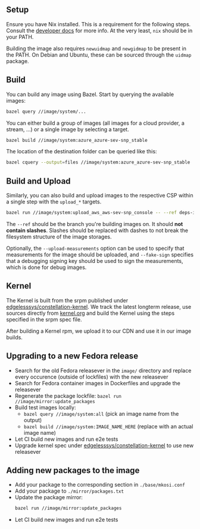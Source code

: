 ## Setup

Ensure you have Nix installed. This is a requirement for the following steps.
Consult the [developer docs](/dev-docs/workflows/build-develop-deploy.md) for more info.
At the very least, `nix` should be in your PATH.

Building the image also requires `newuidmap` and `newgidmap` to be present in the PATH. On Debian and Ubuntu, these can be sourced through
the `uidmap` package.

## Build

You can build any image using Bazel.
Start by querying the available images:

```sh
bazel query //image/system/...
```

You can either build a group of images (all images for a cloud provider, a stream, ...) or a single image by selecting a target.

```sh
bazel build //image/system:azure_azure-sev-snp_stable
```

The location of the destination folder can be queried like this:

```sh
bazel cquery --output=files //image/system:azure_azure-sev-snp_stable
```

## Build and Upload

Similarly, you can also build and upload images to the respective CSP within a single step with the `upload_*` targets.

```sh
bazel run //image/system:upload_aws_aws-sev-snp_console -- --ref deps-image-fedora-40 --upload-measurements
```

The `--ref` should be the branch you're building images on. It should **not contain slashes**. Slashes should be replaced with dashes to
not break the filesystem structure of the image storages.

Optionally, the `--upload-measurements` option can be used to specify that measurements for the image should be uploaded, and `--fake-sign` specifies
that a debugging signing key should be used to sign the measurements, which is done for debug images.

## Kernel

The Kernel is built from the srpm published under [edgelesssys/constellation-kernel](https://github.com/edgelesssys/constellation-kernel).
We track the latest longterm release, use sources directly from [kernel.org](https://www.kernel.org/) and build the Kernel using the steps specified in the
srpm spec file.

After building a Kernel rpm, we upload it to our CDN and use it in our image builds.

## Upgrading to a new Fedora release

- Search for the old Fedora releasever in the `image/` directory and replace every occurence (outside of lockfiles) with the new releasever
- Search for Fedora container images in Dockerfiles and upgrade the releasever
- Regenerate the package lockfile: `bazel run //image/mirror:update_packages`
- Build test images locally:
  - `bazel query //image/system:all` (pick an image name from the output)
  - `bazel build //image/system:IMAGE_NAME_HERE` (replace with an actual image name)
- Let CI build new images and run e2e tests
- Upgrade kernel spec under [edgelesssys/constellation-kernel](https://github.com/edgelesssys/constellation-kernel) to use new releasever

## Adding new packages to the image

- Add your package to the corresponding section in `./base/mkosi.conf`
- Add your package to `./mirror/packages.txt`
- Update the package mirror:
  ```sh
  bazel run //image/mirror:update_packages
  ```
- Let CI build new images and run e2e tests
